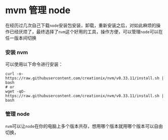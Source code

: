 mvm 管理 node
==========

在经历过几次自己下载`node`安装包安装，卸载，重新安装之后，对如此麻烦的操作已经厌烦了，最终选择了`nvm`这个好用的工具，操作方便，可以管理`node`可以在任一版本间切换

### 安装 nvm
可以使用以下命令进行安装：
```
curl -o- https://raw.githubusercontent.com/creationix/nvm/v0.33.11/install.sh | bash
# or
wget -qO- https://raw.githubusercontent.com/creationix/nvm/v0.33.11/install.sh | bash
```

### 管理 node
`nvm`可以让`node`在你的电脑上多个版本共存，想用哪个版本就用哪个版本可以自由切换，